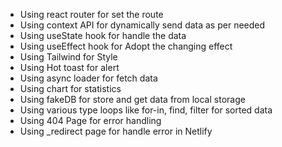 * Using react router for set the route
* Using context API for dynamically send data as per needed
* Using useState hook for handle the data 
* Using useEffect hook for Adopt the changing effect
* Using Tailwind for Style
* Using Hot toast for alert
* Using async loader for fetch data
* Using chart for statistics
* Using fakeDB for store and get data from local storage
* Using various type loops like for-in, find, filter for sorted data
* Using 404 Page for error handling 
* Using _redirect page for handle error in Netlify
